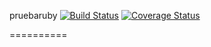 pruebaruby
[![Build Status](https://travis-ci.org/CristinaGlz/pruebaruby.svg?branch=master)](https://travis-ci.org/CristinaGlz/pruebaruby)
[![Coverage Status](https://coveralls.io/repos/CristinaGlz/pruebaruby/badge.png?branch=master)](https://coveralls.io/r/CristinaGlz/pruebaruby?branch=master)

==========
